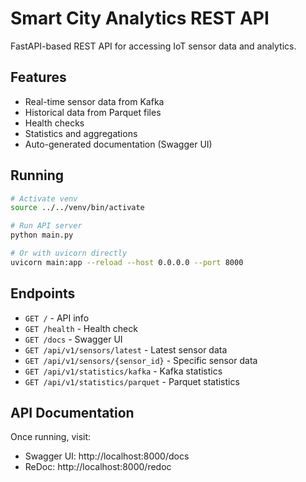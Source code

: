 # Smart City Analytics REST API

FastAPI-based REST API for accessing IoT sensor data and analytics.

## Features

- Real-time sensor data from Kafka
- Historical data from Parquet files
- Health checks
- Statistics and aggregations
- Auto-generated documentation (Swagger UI)

## Running
```bash
# Activate venv
source ../../venv/bin/activate

# Run API server
python main.py

# Or with uvicorn directly
uvicorn main:app --reload --host 0.0.0.0 --port 8000
```

## Endpoints

- `GET /` - API info
- `GET /health` - Health check
- `GET /docs` - Swagger UI
- `GET /api/v1/sensors/latest` - Latest sensor data
- `GET /api/v1/sensors/{sensor_id}` - Specific sensor data
- `GET /api/v1/statistics/kafka` - Kafka statistics
- `GET /api/v1/statistics/parquet` - Parquet statistics

## API Documentation

Once running, visit:
- Swagger UI: http://localhost:8000/docs
- ReDoc: http://localhost:8000/redoc
